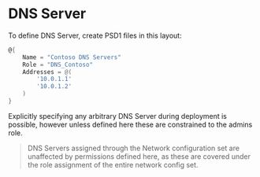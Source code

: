 # DNS Server

To define DNS Server, create PSD1 files in this layout:

```powershell
@{
    Name = "Contoso DNS Servers"
    Role = "DNS_Contoso"
    Addresses = @(
        '10.0.1.1'
        '10.0.1.2'
    )
}
```

Explicitly specifying any arbitrary DNS Server during deployment is possible, however unless defined here these are constrained to the admins role.

> DNS Servers assigned through the Network configuration set are unaffected by permissions defined here, as these are covered under the role assignment of the entire network config set.
